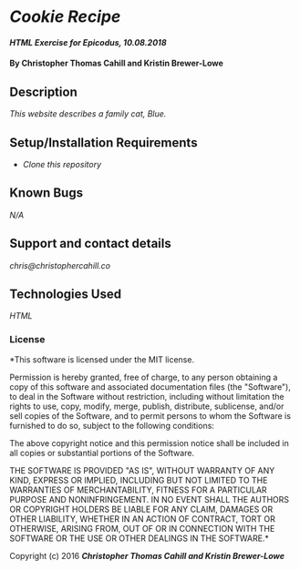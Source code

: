 # _Cookie Recipe_

#### _HTML Exercise for Epicodus, 10.08.2018_

#### By Christopher Thomas Cahill and Kristin Brewer-Lowe

## Description

_This website describes a family cat, Blue._

## Setup/Installation Requirements

* _Clone this repository_

## Known Bugs

_N/A_

## Support and contact details

_chris@christophercahill.co_

## Technologies Used

_HTML_

### License

*This software is licensed under the MIT license.

Permission is hereby granted, free of charge, to any person obtaining a copy
of this software and associated documentation files (the "Software"), to deal
in the Software without restriction, including without limitation the rights
to use, copy, modify, merge, publish, distribute, sublicense, and/or sell
copies of the Software, and to permit persons to whom the Software is
furnished to do so, subject to the following conditions:

The above copyright notice and this permission notice shall be included in
all copies or substantial portions of the Software.

THE SOFTWARE IS PROVIDED "AS IS", WITHOUT WARRANTY OF ANY KIND, EXPRESS OR
IMPLIED, INCLUDING BUT NOT LIMITED TO THE WARRANTIES OF MERCHANTABILITY,
FITNESS FOR A PARTICULAR PURPOSE AND NONINFRINGEMENT. IN NO EVENT SHALL THE
AUTHORS OR COPYRIGHT HOLDERS BE LIABLE FOR ANY CLAIM, DAMAGES OR OTHER
LIABILITY, WHETHER IN AN ACTION OF CONTRACT, TORT OR OTHERWISE, ARISING FROM,
OUT OF OR IN CONNECTION WITH THE SOFTWARE OR THE USE OR OTHER DEALINGS IN
THE SOFTWARE.*

Copyright (c) 2016 **_Christopher Thomas Cahill and Kristin Brewer-Lowe_**
